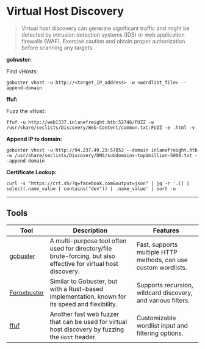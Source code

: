# Virtual Host Discovery

>Virtual host discovery can generate significant traffic and might be detected by intrusion detection systems (IDS) or web application firewalls (WAF). Exercise caution and obtain proper authorization before scanning any targets.

**gobuster:**

Find vHosts:

`gobuster vhost -u http://<target_IP_address> -w <wordlist_file> --append-domain`

**ffuf:**

Fuzz the vHost:

`ffuf -u http://web1337.inlanefreight.htb:52746/FUZZ -w /usr/share/seclists/Discovery/Web-Content/common.txt:FUZZ -e .html -v`

**Append IP to domain:**

`gobuster vhost -u http://94.237.49.23:57852 --domain inlanefreight.htb -w /usr/share/seclists/Discovery/DNS/subdomains-top1million-5000.txt --append-domain`

**Certificate Lookup:**

`curl -s "https://crt.sh/?q=facebook.com&output=json" | jq -r '.[]
 | select(.name_value | contains("dev")) | .name_value' | sort -u`

---

## Tools

| Tool | Description | Features |
| --- |  --- |  --- |
| [gobuster](https://github.com/OJ/gobuster) | A multi-purpose tool often used for directory/file brute-forcing, but also effective for virtual host discovery. | Fast, supports multiple HTTP methods, can use custom wordlists. |
| [Feroxbuster](https://github.com/epi052/feroxbuster) | Similar to Gobuster, but with a Rust-based implementation, known for its speed and flexibility. | Supports recursion, wildcard discovery, and various filters. |
| [ffuf](https://github.com/ffuf/ffuf) | Another fast web fuzzer that can be used for virtual host discovery by fuzzing the `Host` header. | Customizable wordlist input and filtering options. |